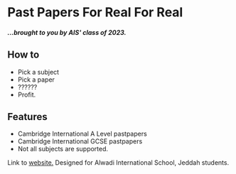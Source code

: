 # Past Papers For Real For Real
##### ...brought to you by AIS' class of 2023.


## How to

- Pick a subject
- Pick a paper
- ??????
- Profit.

## Features

- Cambridge International A Level pastpapers
- Cambridge International GCSE pastpapers
- Not all subjects are supported.


Link to [website.](https://ppfrfr23.web.app/)
Designed for Alwadi International School, Jeddah students.
